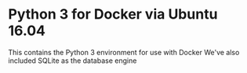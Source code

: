# Python 3 for Docker via Ubuntu 16.04
This contains the Python 3 environment for use with Docker
We've also included SQLite as the database engine


